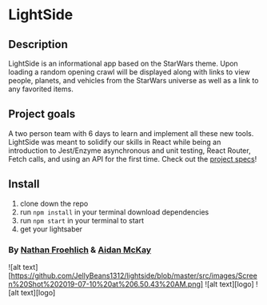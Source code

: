 # LightSide

## Description
LightSide is an informational app based on the StarWars theme. Upon loading a random opening crawl will be displayed along with links to view people, planets, and vehicles from the StarWars universe as well as a link to any favorited items.

## Project goals
A two person team with 6 days to learn and implement all these new tools.
LightSide was meant to solidify our skills in React while being an introduction to Jest/Enzyme asynchronous and unit testing, React Router, Fetch calls, and using an API for the first time. Check out the [project specs](http://frontend.turing.io/projects/light-side.html)!


## Install
1. clone down the repo
2. run ```npm install``` in your terminal download dependencies
3. run ```npm start``` in your terminal to start
4. get your lightsaber


### By [Nathan Froehlich](https://github.com/Nathan-Froeh) & [Aidan McKay](https://github.com/JellyBeans1312)


![alt text][https://github.com/JellyBeans1312/lightside/blob/master/src/images/Screen%20Shot%202019-07-10%20at%206.50.43%20AM.png]
![alt text][logo]
![alt text][logo]
